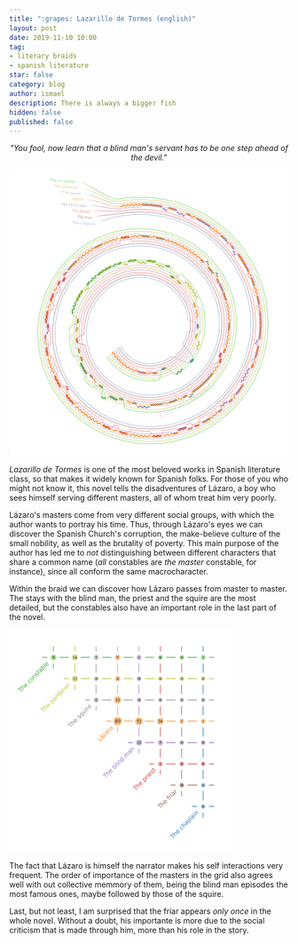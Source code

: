 ```yaml
---
title: ":grapes: Lazarillo de Tormes (english)"
layout: post
date: 2019-11-10 10:00
tag:
- literary braids
- spanish literature
star: false
category: blog
author: ismael
description: There is always a bigger fish
hidden: false
published: false
---
```


<p style="text-align: center;"> <i> "You fool, now learn that a blind man's servant has to be one step ahead of the devil."</i> </p>

![Trenza del Lazarillo](../braids/lazarillo_eng_only_braid.png)

*Lazarillo de Tormes* is one of the most beloved works in Spanish literature class, so that makes it widely known for Spanish folks. For those of you who might not know it, this novel tells the disadventures of Lázaro, a boy who sees himself serving different masters, all of whom treat him very poorly.

Lázaro's masters come from very different social groups, with which the author wants to portray his time. Thus, through Lázaro's eyes we can discover the Spanish Church's corruption, the make-believe culture of the small nobility, as well as the brutality of poverty. This main purpose of the author has led me to *not* distinguishing between different characters that share a common name (*all* constables are *the master* constable, for instance), since all conform the same macrocharacter. 

Within the braid we can discover how Lázaro passes from master to master. The stays with the blind man, the priest and the squire are the most detailed, but the constables also have an important role in the last part of the novel.

<div class="side-by-side">
    <div class="toleft">
        <img class="image" src="../braids/lazarillo_eng_only_grid.png" alt="Lazarillo" width="400">
    </div>
    <div class="toright">
 <p style="margin-top:3mm;">
        The fact that Lázaro is himself the narrator makes his self interactions very frequent. The order of importance of the masters in the grid also agrees well with out collective memmory of them, being the blind man episodes the most famous ones, maybe followed by those of the squire.   </p>
        <p> Last, but not least, I am surprised that the friar appears <i>only once</i> in the whole novel. Without a doubt, his importante is more due to the social criticism that is made through him, more than his role in the story. </p>
    </div>
</div>

